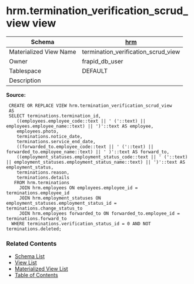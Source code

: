 # hrm.termination_verification_scrud_view view

| Schema | [hrm](../../schemas/hrm.md) |
| ------ | ----------------------------------------------- |
| Materialized View Name | termination_verification_scrud_view |
| Owner | frapid_db_user |
| Tablespace | DEFAULT |
| Description |  |

**Source:**

```plpgsql
 CREATE OR REPLACE VIEW hrm.termination_verification_scrud_view
 AS
 SELECT terminations.termination_id,
    ((employees.employee_code::text || ' ('::text) || employees.employee_name::text) || ')'::text AS employee,
    employees.photo,
    terminations.notice_date,
    terminations.service_end_date,
    ((forwarded_to.employee_code::text || ' ('::text) || forwarded_to.employee_name::text) || ' )'::text AS forward_to,
    ((employment_statuses.employment_status_code::text || ' ('::text) || employment_statuses.employment_status_name::text) || ')'::text AS employment_status,
    terminations.reason,
    terminations.details
   FROM hrm.terminations
     JOIN hrm.employees ON employees.employee_id = terminations.employee_id
     JOIN hrm.employment_statuses ON employment_statuses.employment_status_id = terminations.change_status_to
     JOIN hrm.employees forwarded_to ON forwarded_to.employee_id = terminations.forward_to
  WHERE terminations.verification_status_id = 0 AND NOT terminations.deleted;
```


### Related Contents
* [Schema List](../../schemas.md)
* [View List](../../views.md)
* [Materialized View List](../../materialized-views.md)
* [Table of Contents](../../README.md)

